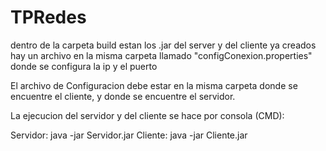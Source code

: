 # TPRedes
dentro de la carpeta build estan los .jar del server y del cliente ya creados
hay un archivo en la misma carpeta llamado "configConexion.properties" donde se configura la ip y el puerto

El archivo de Configuracion debe estar en la misma carpeta donde se encuentre el cliente, y donde se encuentre el servidor.

La ejecucion del servidor y del cliente se hace por consola (CMD):
  
  Servidor: java -jar Servidor.jar
  Cliente: java -jar Cliente.jar
